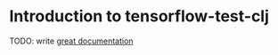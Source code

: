 # Introduction to tensorflow-test-clj

TODO: write [great documentation](http://jacobian.org/writing/what-to-write/)
